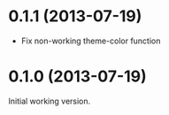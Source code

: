 # 0.1.1 (2013-07-19)

* Fix non-working theme-color function

# 0.1.0 (2013-07-19)

Initial working version.